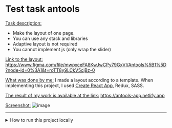 # Test task antools

<u>Task description:</u>
- Make the layout of one page.
- You can use any stack and libraries
- Adaptive layout is not required
- You cannot implement js (only wrap the slider)

<u>Link to the layout:</u> https://www.figma.com/file/mwpxceFA8KwJwCPy79GxVI/Antools%5B1%5D?node-id=0%3A1&t=roTT8y9LCkV5cjBz-0

<u>What was done by me:</u> I made a layout according to a template. When implementing this project, I used [Create React App](https://github.com/facebook/create-react-app), Redux, SASS.

<u>The result of my work is available at the link:</u> https://antools-app.netlify.app

<u>Screenshot:</u>
![image](https://user-images.githubusercontent.com/33293124/213669876-1c7375cb-ad23-4b0b-912f-68444fe7e790.png)

---

<details>
<summary>How to run this project locally</summary>


# Getting Started with Create React App
## Available Scripts

In the project directory, you can run:

### `npm start`

Runs the app in the development mode.\
Open [http://localhost:3000](http://localhost:3000) to view it in the browser.

The page will reload if you make edits.\
You will also see any lint errors in the console.

### `npm test`

Launches the test runner in the interactive watch mode.\
See the section about [running tests](https://facebook.github.io/create-react-app/docs/running-tests) for more information.

### `npm run build`

Builds the app for production to the `build` folder.\
It correctly bundles React in production mode and optimizes the build for the best performance.

The build is minified and the filenames include the hashes.\
Your app is ready to be deployed!

See the section about [deployment](https://facebook.github.io/create-react-app/docs/deployment) for more information.

### `npm run eject`

**Note: this is a one-way operation. Once you `eject`, you can’t go back!**

If you aren’t satisfied with the build tool and configuration choices, you can `eject` at any time. This command will remove the single build dependency from your project.

Instead, it will copy all the configuration files and the transitive dependencies (webpack, Babel, ESLint, etc) right into your project so you have full control over them. All of the commands except `eject` will still work, but they will point to the copied scripts so you can tweak them. At this point you’re on your own.

You don’t have to ever use `eject`. The curated feature set is suitable for small and middle deployments, and you shouldn’t feel obligated to use this feature. However we understand that this tool wouldn’t be useful if you couldn’t customize it when you are ready for it.

## Learn More

You can learn more in the [Create React App documentation](https://facebook.github.io/create-react-app/docs/getting-started).

To learn React, check out the [React documentation](https://reactjs.org/).
</details>
